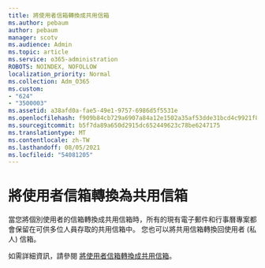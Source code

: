 ```yaml
---
title: 將使用者信箱轉換成共用信箱
ms.author: pebaum
author: pebaum
manager: scotv
ms.audience: Admin
ms.topic: article
ms.service: o365-administration
ROBOTS: NOINDEX, NOFOLLOW
localization_priority: Normal
ms.collection: Adm_O365
ms.custom:
- "624"
- "3500003"
ms.assetid: a38afd0a-fae5-49e1-9757-6986d5f5531e
ms.openlocfilehash: f909b84cb729a6907a84a12e1502a35af53dde31bcd4c9921f8bf81947c04614
ms.sourcegitcommit: b5f7da89a650d2915dc652449623c78be6247175
ms.translationtype: MT
ms.contentlocale: zh-TW
ms.lasthandoff: 08/05/2021
ms.locfileid: "54081205"
---
```

# <a name="convert-a-user-mailbox-to-a-shared-mailbox"></a>將使用者信箱轉換為共用信箱

當您將個別使用者的信箱轉換成共用信箱時，所有的現有電子郵件和行事曆專案都會保留在可供多位人員存取的共用信箱中。 您也可以將共用信箱轉換回使用者 (私人) 信箱。
  
如需詳細資訊，請參閱 [將使用者信箱轉換成共用信箱](https://docs.microsoft.com/microsoft-365/admin/email/convert-user-mailbox-to-shared-mailbox)。
  